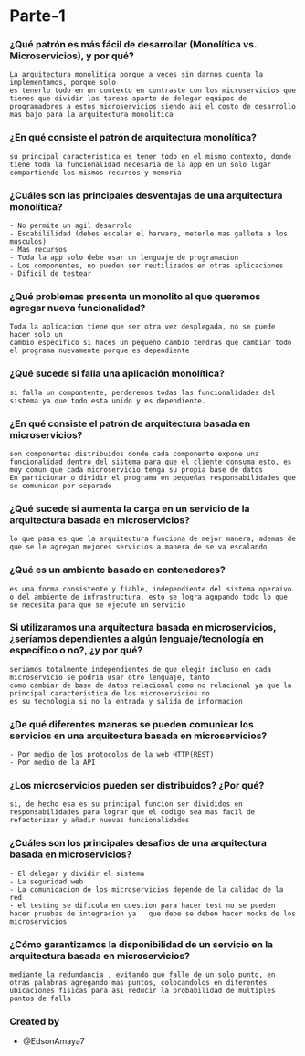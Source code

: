 
# Parte-1

### ¿Qué patrón es más fácil de desarrollar (Monolítica vs. Microservicios), y por qué?
    La arquitectura monolitica porque a veces sin darnos cuenta la implementamos, porque solo
    es tenerlo todo en un contexto en contraste con los microservicios que tienes que dividir las tareas aparte de delegar equipos de programadores a estos microservicios siendo asi el costo de desarrollo mas bajo para la arquitectura monolitica

### ¿En qué consiste el patrón de arquitectura monolítica?
    su principal caracteristica es tener todo en el mismo contexto, donde  tiene toda la funcionalidad necesaria de la app en un solo lugar compartiendo los mismos recursos y memoria

### ¿Cuáles son las principales desventajas de una arquitectura monolítica?
    - No permite un agil desarrolo
    - Escabililidad (debes escalar el harware, meterle mas galleta a los musculos)
    - Mas recursos
    - Toda la app solo debe usar un lenguaje de programacion
    - Los componentes, no pueden ser reutilizados en otras aplicaciones
    - Dificil de testear

### ¿Qué problemas presenta un monolito al que queremos agregar nueva funcionalidad?
    Toda la aplicacion tiene que ser otra vez desplegada, no se puede hacer solo un
    cambio especifico si haces un pequeño cambio tendras que cambiar todo el programa nuevamente porque es dependiente

### ¿Qué sucede si falla una aplicación monolítica?
    si falla un compontente, perderemos todas las funcionalidades del sistema ya que todo esta unido y es dependiente.

### ¿En qué consiste el patrón de arquitectura basada en microservicios?
    son componentes distribuidos donde cada componente expone una funcionalidad dentro del sistema para que el cliente consuma esto, es muy comun que cada microservicio tenga su propia base de datos
    En particionar o dividir el programa en pequeñas responsabilidades que se comunican por separado

### ¿Qué sucede si aumenta la carga en un servicio de la arquitectura basada en microservicios?
    lo que pasa es que la arquitectura funciona de mejor manera, ademas de que se le agregan mejores servicios a manera de se va escalando

### ¿Qué es un ambiente basado en contenedores?
    es una forma consistente y fiable, independiente del sistema operaivo o del ambiente de infrastructura, esto se logra agupando todo lo que se necesita para que se ejecute un servicio

### Si utilizaramos una arquitectura basada en microservicios, ¿seríamos dependientes a algún lenguaje/tecnología en específico o no?, ¿y por qué?
    seriamos totalmente independientes de que elegir incluso en cada microservicio se podria usar otro lenguaje, tanto
    como cambiar de base de datos relacional como no relacional ya que la principal caracteristica de los microservicios no
    es su tecnologia si no la entrada y salida de informacion

### ¿De qué diferentes maneras se pueden comunicar los servicios en una arquitectura basada en microservicios?
    - Por medio de los protocolos de la web HTTP(REST)
    - Por medio de la API

### ¿Los microservicios pueden ser distribuidos? ¿Por qué?
    si, de hecho esa es su principal funcion ser divididos en responsabilidades para lograr que el codigo sea mas facil de refactorizar y añadir nuevas funcionalidades

### ¿Cuáles son los principales desafios de una arquitectura basada en microservicios?
    - El delegar y dividir el sistema
    - La seguridad web
    - La comunicacion de los microservicios depende de la calidad de la red
    - el testing se dificula en cuestion para hacer test no se pueden hacer pruebas de integracion ya   que debe se deben hacer mocks de los microservicios

### ¿Cómo garantizamos la disponibilidad de un servicio en la arquitectura basada en microservicios?
    mediante la redundancia , evitando que falle de un solo punto, en otras palabras agregando mas puntos, colocandolos en diferentes ubicaciones fisicas para asi reducir la probabilidad de multiples puntos de falla


### Created by
- @EdsonAmaya7

